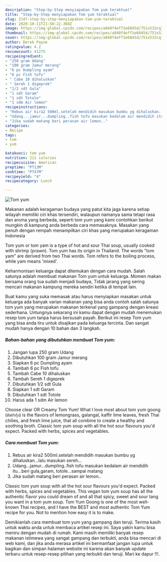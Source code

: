 ```yaml
---
description: "Step-by-Step menyiapakan Tom yum teraktual"
title: "Step-by-Step menyiapakan Tom yum teraktual"
slug: 2147-step-by-step-menyiapakan-tom-yum-teraktual
date: 2020-10-11T21:58:22.368Z
image: https://img-global.cpcdn.com/recipes/a840f4eff1e6845d/751x532cq70/tom-yum-foto-resep-utama.jpg
thumbnail: https://img-global.cpcdn.com/recipes/a840f4eff1e6845d/751x532cq70/tom-yum-foto-resep-utama.jpg
cover: https://img-global.cpcdn.com/recipes/a840f4eff1e6845d/751x532cq70/tom-yum-foto-resep-utama.jpg
author: Derek Payne
ratingvalue: 4.2
reviewcount: 41275
recipeingredient:
- "250 gram Udang"
- "100 gram Jamur merang"
- "6 pc Dumpling ayam"
- "6 pc Fish tofu"
- " Cabe 10 dihaluskan"
- " Sereh 1 digeprek"
- "1/2 sdt Gula"
- "1 sdt Garam"
- "1 sdt Totole"
- "1 sdm Air lemon"
recipeinstructions:
- "Rebus air kira2 500ml.setelah mendidih masukan bumbu yg dihaluskan...lalu masukan sereh..."
- "Udang...jamur...dumpling..fish tofu masukan kedalam air mendidih itu...beri gula,garam, totole...sampai matang"
- "Jika sudah matang beri perasan air lemon.."
categories:
- Recipe
tags:
- tom
- yum

katakunci: tom yum 
nutrition: 211 calories
recipecuisine: American
preptime: "PT13M"
cooktime: "PT47M"
recipeyield: "4"
recipecategory: Lunch

---
```



![Tom yum](https://img-global.cpcdn.com/recipes/a840f4eff1e6845d/751x532cq70/tom-yum-foto-resep-utama.jpg)

Makanan adalah keragaman budaya yang patut kita jaga karena setiap wilayah memiliki ciri khas tersendiri, walaupun namanya sama tetapi rasa dan aroma yang berbeda, seperti tom yum yang kami contohkan berikut mungkin di kampung anda berbeda cara memasaknya. Masakan yang penuh dengan rempah menampilkan ciri khas yang merupakan keragaman Indonesia

Tom yum or tom yam is a type of hot and sour Thai soup, usually cooked with shrimp (prawn). Tom yum has its origin in Thailand. The words &#34;tom yam&#34; are derived from two Thai words. Tom refers to the boiling process, while yam means &#39;mixed&#39;.

Keharmonisan keluarga dapat ditemukan dengan cara mudah. Salah satunya adalah membuat makanan Tom yum untuk keluarga. Momen makan bersama orang tua sudah menjadi budaya, Tidak jarang yang sering mencari makanan kampung mereka sendiri ketika di tempat lain.

Buat kamu yang suka memasak atau harus menyiapkan masakan untuk keluarga ada banyak varian makanan yang bisa anda contoh salah satunya tom yum yang merupakan makanan terkenal yang gampang dengan kreasi sederhana. Untungnya sekarang ini kamu dapat dengan mudah menemukan resep tom yum tanpa harus bersusah payah.
Berikut ini resep Tom yum yang bisa anda tiru untuk disajikan pada keluarga tercinta. Dan sangat mudah hanya dengan 10 bahan dan 3 langkah.


<!--inarticleads1-->

##### Bahan-bahan yang dibutuhkan membuat Tom yum:

1. Jangan lupa 250 gram Udang
1. Dibutuhkan 100 gram Jamur merang
1. Siapkan 6 pc Dumpling ayam
1. Tambah 6 pc Fish tofu
1. Tambah  Cabe 10 dihaluskan
1. Tambah  Sereh 1 digeprek
1. Dibutuhkan 1/2 sdt Gula
1. Siapkan 1 sdt Garam
1. Dibutuhkan 1 sdt Totole
1. Harus ada 1 sdm Air lemon


Choose clear OR Creamy Tom Yum! What I love most about tom yum goong (ต้มยำกุ้ง) is the flavors of lemongrass, galangal, kaffir lime leaves, fresh Thai chilies, and fresh lime juice, that all combine to create a healthy and soothing broth. Classic tom yum soup with all the hot sour flavours you&#39;d expect. Packed with herbs, spices and vegetables. 

<!--inarticleads2-->

##### Cara membuat  Tom yum:

1. Rebus air kira2 500ml.setelah mendidih masukan bumbu yg dihaluskan...lalu masukan sereh...
1. Udang...jamur...dumpling..fish tofu masukan kedalam air mendidih itu...beri gula,garam, totole...sampai matang
1. Jika sudah matang beri perasan air lemon..


Classic tom yum soup with all the hot sour flavours you&#39;d expect. Packed with herbs, spices and vegetables. This vegan tom yum soup has all the authentic flavor you could dream of and all that spicy, sweet and sour tang you want in a tom yum soup. Tom Yum Goong is one of the most well-known Thai recipes, and I have the BEST and most authentic Tom Yum recipe for you. Not to mention how easy it is to make. 

Demikianlah cara membuat tom yum yang gampang dan teruji. Terima kasih untuk waktu anda untuk membaca artikel resep ini. Saya yakin kamu bisa meniru dengan mudah di rumah. Kami masih memiliki banyak resep makanan istimewa yang sangat gampang dan terbukti, anda bisa mencari di web kami, dan jika anda merasa artikel ini bermanfaat jangan lupa untuk bagikan dan simpan halaman website ini karena akan banyak update terbaru untuk resep-resep pilihan yang terbukti dan teruji. Mari ke dapur !!!. 
